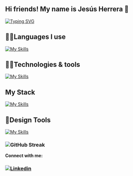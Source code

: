 ## Hi friends! My name is Jesús Herrera 👋

[![Typing SVG](https://readme-typing-svg.demolab.com?font=Fira+Code&duration=2000&pause=600&color=BCF729&center=true&multiline=true&width=435&lines=I'm+Frontend+Developer;and+I+love+React)](https://git.io/typing-svg)

###

## 🤘🏻Languages I use
[![My Skills](https://skillicons.dev/icons?i=html,css,js)](https://skillicons.dev)

###

## 👌🏻Technologies & tools
[![My Skills](https://skillicons.dev/icons?i=styledcomponents,bootstrap,vite,firebase,mysql,vscode,git,github&perline=4&theme=light)](https://skillicons.dev)

##  My Stack
[![My Skills](https://skillicons.dev/icons?i=mongo,express,react,nodejs&perline=2&themetheme=dark)](https://skillicons.dev)

## 🎈Design Tools
[![My Skills](https://skillicons.dev/icons?i=ps,ai,figma)](https://skillicons.dev)

### ![GitHub Streak](https://streak-stats.demolab.com?user=Jesusjha&theme=merko&date_format=j%20M%5B%20Y%5D&border=ABDD19)

**Connect with me:**
### [![Linkedin](https://img.shields.io/badge/LinkedIn-0077B5?style=for-the-badge&logo=linkedin&logoColor=white)](https://www.linkedin.com/in/je-herrera/)
